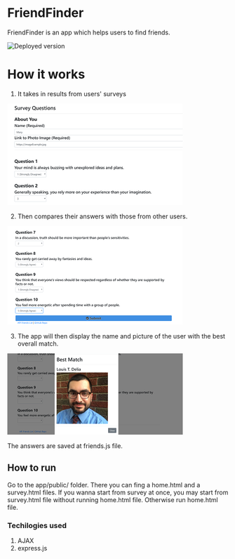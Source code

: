 # FriendFinder

FriendFinder is an app which helps users to find friends.

![Deployed version](https://vast-anchorage-13431.herokuapp.com/)

# How it works 

1. It takes in results from  users' surveys

![survey](/app/public/img/1.png)

2. Then compares their answers with those from other users.

![submit](/app/public/img/2.png)

 3. The app will then display the name and picture of the user with the best overall match.

![best match](/app/public/img/3.png)

The answers are saved at friends.js file. 

## How to run 

Go to the app/public/ folder. There you can fing a home.html and a survey.html files. If you wanna start from survey at once, you may start from survey.html file without running home.html file. Otherwise run home.html file.

### Techilogies used 

1. AJAX
2. express.js
